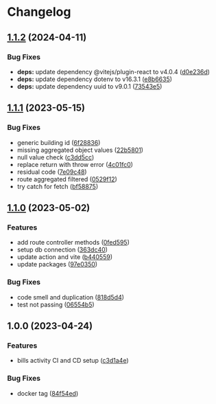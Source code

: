 # Changelog

## [1.1.2](https://github.com/TrackER-Corporation/tracker-bills-service/compare/v1.1.1...v1.1.2) (2024-04-11)


### Bug Fixes

* **deps:** update dependency @vitejs/plugin-react to v4.0.4 ([d0e236d](https://github.com/TrackER-Corporation/tracker-bills-service/commit/d0e236de0435fc6720cd114e4af800955d974271))
* **deps:** update dependency dotenv to v16.3.1 ([e8b6635](https://github.com/TrackER-Corporation/tracker-bills-service/commit/e8b6635a4570d3df339e57a9b938b2f4f103c1c5))
* **deps:** update dependency uuid to v9.0.1 ([73543e5](https://github.com/TrackER-Corporation/tracker-bills-service/commit/73543e58585c8bcebcd369315493783d1ccd84c7))

## [1.1.1](https://github.com/TrackER-Corporation/tracker-bills-service/compare/v1.1.0...v1.1.1) (2023-05-15)


### Bug Fixes

* generic building id ([6f28836](https://github.com/TrackER-Corporation/tracker-bills-service/commit/6f28836c5fcf27f2e137bd1a23aff755eba6a6b3))
* missing aggregated object values ([22b5801](https://github.com/TrackER-Corporation/tracker-bills-service/commit/22b58018b06acb3210efb0b5451acc38e5194804))
* null value check ([c3dd5cc](https://github.com/TrackER-Corporation/tracker-bills-service/commit/c3dd5ccaf0c50aa67e5c6c5dc9d979f59b7ae9d6))
* replace return with throw error ([4c01fc0](https://github.com/TrackER-Corporation/tracker-bills-service/commit/4c01fc0984fcb98a8e105ca76a38fdec348a0563))
* residual code ([7e09c48](https://github.com/TrackER-Corporation/tracker-bills-service/commit/7e09c489506a4db5749ed52c42b2757798364c54))
* route aggregated filtered ([0529f12](https://github.com/TrackER-Corporation/tracker-bills-service/commit/0529f12197b4f290eeae7863585714783c7b48d4))
* try catch for fetch ([bf58875](https://github.com/TrackER-Corporation/tracker-bills-service/commit/bf58875c4f65d4af4175ec1ccf31e305104e4e84))

## [1.1.0](https://github.com/TrackER-Corporation/tracker-bills-service/compare/v1.0.0...v1.1.0) (2023-05-02)


### Features

* add route controller methods ([0fed595](https://github.com/TrackER-Corporation/tracker-bills-service/commit/0fed595d73d90fdd98ed0bc5642b9d8aa262f47a))
* setup db connection ([363dc40](https://github.com/TrackER-Corporation/tracker-bills-service/commit/363dc40dff565447cfb9f02825366bab252b03eb))
* update action and vite ([b440559](https://github.com/TrackER-Corporation/tracker-bills-service/commit/b4405593546847216b45001d8650141fa508b95e))
* update packages ([97e0350](https://github.com/TrackER-Corporation/tracker-bills-service/commit/97e035000e597a9c7408b1cd7a466ccea8a12ccb))


### Bug Fixes

* code smell and duplication ([818d5d4](https://github.com/TrackER-Corporation/tracker-bills-service/commit/818d5d466158ab575ddd5f55ee7bf7ebc1576fcf))
* test not passing ([06554b5](https://github.com/TrackER-Corporation/tracker-bills-service/commit/06554b55c5ff0dc7dfe80327f2fc8fbf029830cf))

## 1.0.0 (2023-04-24)


### Features

* bills activity CI and CD setup ([c3d1a4e](https://github.com/TrackER-Corporation/tracker-bills-service/commit/c3d1a4ec9128c0369187e0552abc5e133d30cbcc))


### Bug Fixes

* docker tag ([84f54ed](https://github.com/TrackER-Corporation/tracker-bills-service/commit/84f54ed0a181cd335de1d030c72845c6b102447e))
